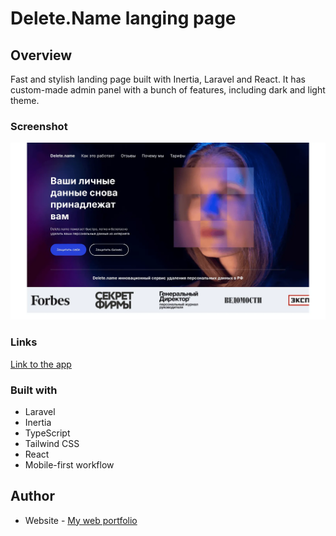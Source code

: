# Delete.Name langing page

## Overview

Fast and stylish landing page built with Inertia, Laravel and React. It has custom-made admin panel with a bunch of features, including dark and light theme.

### Screenshot

![Website Screenshot](public/screenshot.webp)

### Links

[Link to the app](https://delete.name/)

### Built with

- Laravel
- Inertia
- TypeScript
- Tailwind CSS
- React
- Mobile-first workflow

## Author

- Website - [My web portfolio](https://bespokewebsites.pro/)
